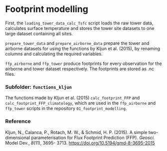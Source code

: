 # Footprint modelling
First, the ```loading_tower_data_calc_Tsfc``` script loads the raw tower data, calculates surface temperature and stores the tower site datasets to one large dataset containing all sites.

```prepare_tower_data``` and ```prepare_airborne_data``` prepare the tower and airborne datasets for using the functions by Kljun et al. (2015), by renaming columns and calculating the required variables.

```ffp_airborne``` and ```ffp_tower``` produce footprints for every observation for the airborne and tower dataset respectively. The footprints are stored as .nc files.

### Subfolder: ```functions_kljun```
The functions made by Kljun et al. (2015) ```calc_footprint_FFP``` and ```calc_footprint_FFP_climatology```, which are used in the ```ffp_airborne``` and ```ffp_tower``` scripts in the repository ```01_footprint_modelling```.

### Reference
Kljun, N., Calanca, P., Rotach, M. W., & Schmid, H. P. (2015). A simple two-dimensional parameterisation for Flux Footprint Prediction (FFP). *Geosci.* Model Dev., *8*(11), 3695- 3713. https://doi.org/10.5194/gmd-8-3695-2015
